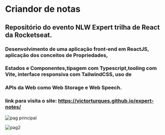 # Criandor de notas 

## Repositório do evento NLW Expert trilha de React da Rocketseat.

### Desenvolvimento de uma aplicação front-end em ReactJS, aplicação dos conceitos de Propriedades,
### Estados e Componentes,tipagem com Typescript,tooling com Vite, interface responsiva com TailwindCSS, uso de
### APIs da Web como Web Storage e Web Speech.

### link para visita o site: https://victorturques.github.io/expert-notes/


![pag principal](https://github.com/victorturques/expert-notes/assets/119813748/268fe126-e81a-42a1-ba70-0213d0426bf5)

![pag2](https://github.com/victorturques/expert-notes/assets/119813748/d9d08cf0-f910-4dcf-8c24-f376b2b9e536)

